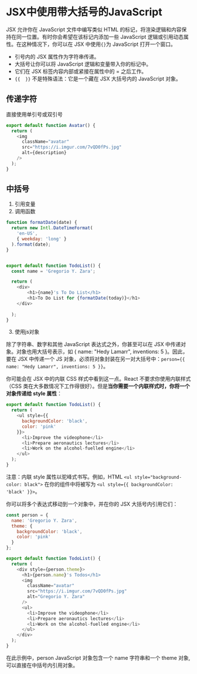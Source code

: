 # JSX中使用带大括号的JavaScript

JSX 允许你在 JavaScript 文件中编写类似 HTML 的标记，将渲染逻辑和内容保持在同一位置。有时你会希望在该标记内添加一些 JavaScript 逻辑或引用动态属性。在这种情况下，你可以在 JSX 中使用`{}`为 JavaScript 打开一个窗口。

- 引号内的 JSX 属性作为字符串传递。
- 大括号让你可以将 JavaScript 逻辑和变量带入你的标记中。
- 它们在 JSX 标签内容内部或紧接在属性中的 = 之后工作。
- `{{  }}` 不是特殊语法：它是一个藏在 JSX 大括号内的 JavaScript 对象。

## 传递字符

直接使用单引号或双引号

```js
export default function Avatar() {
  return (
    <img
      className="avatar"
      src="https://i.imgur.com/7vQD0fPs.jpg"
      alt={description}
    />
  );
}
```

## 中括号

1. 引用变量
2. 调用函数

```js
function formatDate(date) {
  return new Intl.DateTimeFormat(
    'en-US',
    { weekday: 'long' }
  ).format(date);
}


export default function TodoList() {
  const name = 'Gregorio Y. Zara';

  return (
    <div>
        <h1>{name}'s To Do List</h1> 
        <h1>To Do List for {formatDate(today)}</h1>
    </div>
    
  );
}
```

3. 使用js对象

除了字符串、数字和其他 JavaScript 表达式之外，你甚至可以在 JSX 中传递对象。对象也用大括号表示，如 { name: "Hedy Lamarr", inventions: 5 }。因此，要在 JSX 中传递一个 JS 对象，必须将对象封装在另一对大括号中：`person={{ name: "Hedy Lamarr", inventions: 5 }}`。

你可能会在 JSX 中的内联 CSS 样式中看到这一点。React 不要求你使用内联样式（CSS 类在大多数情况下工作得很好）。但是**当你需要一个内联样式时，你将一个对象传递给 style 属性**：

```js
export default function TodoList() {
  return (
    <ul style={{
      backgroundColor: 'black',
      color: 'pink'
    }}>
      <li>Improve the videophone</li>
      <li>Prepare aeronautics lectures</li>
      <li>Work on the alcohol-fuelled engine</li>
    </ul>
  );
}
```

注意：内联 style 属性以驼峰式书写。例如，HTML `<ul style="background-color: black">` 在你的组件中将被写为 `<ul style={{ backgroundColor: 'black' }}>`。

你可以将多个表达式移动到一个对象中，并在你的 JSX 大括号内引用它们：

```js
const person = {
  name: 'Gregorio Y. Zara',
  theme: {
    backgroundColor: 'black',
    color: 'pink'
  }
};

export default function TodoList() {
  return (
    <div style={person.theme}>
      <h1>{person.name}'s Todos</h1>
      <img
        className="avatar"
        src="https://i.imgur.com/7vQD0fPs.jpg"
        alt="Gregorio Y. Zara"
      />
      <ul>
        <li>Improve the videophone</li>
        <li>Prepare aeronautics lectures</li>
        <li>Work on the alcohol-fuelled engine</li>
      </ul>
    </div>
  );
}
```

在此示例中，person JavaScript 对象包含一个 name 字符串和一个 theme 对象,可以直接在中括号内引用对象。
